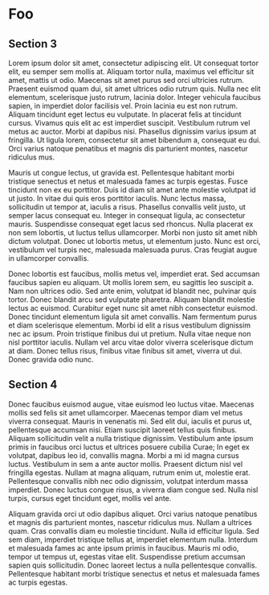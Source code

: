 # Foo

## Section 3
Lorem ipsum dolor sit amet, consectetur adipiscing elit. Ut consequat tortor elit, eu semper sem mollis at. Aliquam tortor nulla, maximus vel efficitur sit amet, mattis ut odio. Maecenas sit amet purus sed orci ultricies rutrum. Praesent euismod quam dui, sit amet ultrices odio rutrum quis. Nulla nec elit elementum, scelerisque justo rutrum, lacinia dolor. Integer vehicula faucibus sapien, in imperdiet dolor facilisis vel. Proin lacinia eu est non rutrum. Aliquam tincidunt eget lectus eu vulputate. In placerat felis at tincidunt cursus. Vivamus quis elit ac est imperdiet suscipit. Vestibulum rutrum vel metus ac auctor. Morbi at dapibus nisi. Phasellus dignissim varius ipsum at fringilla. Ut ligula lorem, consectetur sit amet bibendum a, consequat eu dui. Orci varius natoque penatibus et magnis dis parturient montes, nascetur ridiculus mus.

Mauris ut congue lectus, ut gravida est. Pellentesque habitant morbi tristique senectus et netus et malesuada fames ac turpis egestas. Fusce tincidunt non ex eu porttitor. Duis id diam sit amet ante molestie volutpat id ut justo. In vitae dui quis eros porttitor iaculis. Nunc lectus massa, sollicitudin ut tempor at, iaculis a risus. Phasellus convallis velit justo, ut semper lacus consequat eu. Integer in consequat ligula, ac consectetur mauris. Suspendisse consequat eget lacus sed rhoncus. Nulla placerat ex non sem lobortis, ut luctus tellus ullamcorper. Morbi non justo sit amet nibh dictum volutpat. Donec ut lobortis metus, ut elementum justo. Nunc est orci, vestibulum vel turpis nec, malesuada malesuada purus. Cras feugiat augue in ullamcorper convallis.

Donec lobortis est faucibus, mollis metus vel, imperdiet erat. Sed accumsan faucibus sapien eu aliquam. Ut mollis lorem sem, eu sagittis leo suscipit a. Nam non ultrices odio. Sed ante enim, volutpat id blandit nec, pulvinar quis tortor. Donec blandit arcu sed vulputate pharetra. Aliquam blandit molestie lectus ac euismod. Curabitur eget nunc sit amet nibh consectetur euismod. Donec tincidunt elementum ligula sit amet convallis. Nam fermentum purus et diam scelerisque elementum. Morbi id elit a risus vestibulum dignissim nec ac ipsum. Proin tristique finibus dui ut pretium. Nulla vitae neque non nisl porttitor iaculis. Nullam vel arcu vitae dolor viverra scelerisque dictum at diam. Donec tellus risus, finibus vitae finibus sit amet, viverra ut dui. Donec gravida odio nunc.

## Section 4
Donec faucibus euismod augue, vitae euismod leo luctus vitae. Maecenas mollis sed felis sit amet ullamcorper. Maecenas tempor diam vel metus viverra consequat. Mauris in venenatis mi. Sed elit dui, iaculis et purus ut, pellentesque accumsan nisi. Etiam suscipit laoreet tellus quis finibus. Aliquam sollicitudin velit a nulla tristique dignissim. Vestibulum ante ipsum primis in faucibus orci luctus et ultrices posuere cubilia Curae; In eget ex volutpat, dapibus leo id, convallis magna. Morbi a mi id magna cursus luctus. Vestibulum in sem a ante auctor mollis. Praesent dictum nisl vel fringilla egestas. Nullam at magna aliquam, rutrum enim ut, molestie erat. Pellentesque convallis nibh nec odio dignissim, volutpat interdum massa imperdiet. Donec luctus congue risus, a viverra diam congue sed. Nulla nisl turpis, cursus eget tincidunt eget, mollis vel ante.

Aliquam gravida orci ut odio dapibus aliquet. Orci varius natoque penatibus et magnis dis parturient montes, nascetur ridiculus mus. Nullam a ultrices quam. Cras convallis diam eu molestie tincidunt. Nulla id efficitur ligula. Sed sem diam, imperdiet tristique tellus at, imperdiet elementum nulla. Interdum et malesuada fames ac ante ipsum primis in faucibus. Mauris mi odio, tempor ut tempus ut, egestas vitae elit. Suspendisse pretium accumsan sapien quis sollicitudin. Donec laoreet lectus a nulla pellentesque convallis. Pellentesque habitant morbi tristique senectus et netus et malesuada fames ac turpis egestas.
